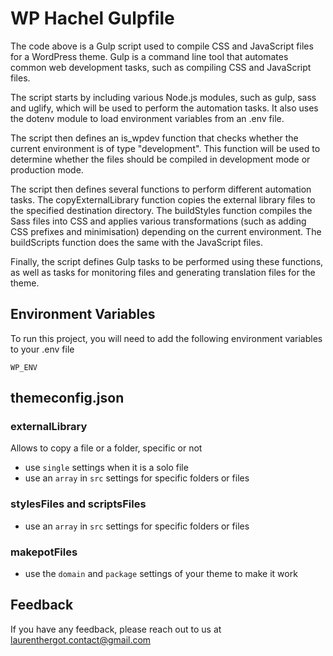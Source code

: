 # WP Hachel Gulpfile

The code above is a Gulp script used to compile CSS and JavaScript files for a WordPress theme. Gulp is a command line tool that automates common web development tasks, such as compiling CSS and JavaScript files.

The script starts by including various Node.js modules, such as gulp, sass and uglify, which will be used to perform the automation tasks. It also uses the dotenv module to load environment variables from an .env file.

The script then defines an is_wpdev function that checks whether the current environment is of type "development". This function will be used to determine whether the files should be compiled in development mode or production mode.

The script then defines several functions to perform different automation tasks. The copyExternalLibrary function copies the external library files to the specified destination directory. The buildStyles function compiles the Sass files into CSS and applies various transformations (such as adding CSS prefixes and minimisation) depending on the current environment. The buildScripts function does the same with the JavaScript files.

Finally, the script defines Gulp tasks to be performed using these functions, as well as tasks for monitoring files and generating translation files for the theme.

## Environment Variables

To run this project, you will need to add the following environment variables to your .env file

`WP_ENV`

## themeconfig.json

### externalLibrary

Allows to copy a file or a folder, specific or not

- use `single` settings when it is a solo file
- use an `array` in `src` settings for specific folders or files

### stylesFiles and scriptsFiles

- use an `array` in `src` settings for specific folders or files

### makepotFiles

- use the `domain` and `package` settings of your theme to make it work

## Feedback

If you have any feedback, please reach out to us at laurenthergot.contact@gmail.com
